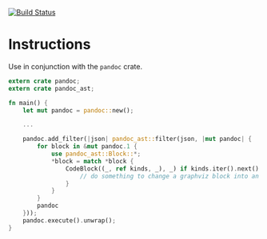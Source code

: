 [![Build Status](https://travis-ci.org/oli-obk/pandoc-ast.svg?branch=master)](https://travis-ci.org/oli-obk/pandoc-ast)

# Instructions

Use in conjunction with the `pandoc` crate.

```rust
extern crate pandoc;
extern crate pandoc_ast;

fn main() {
    let mut pandoc = pandoc::new();

    ...

    pandoc.add_filter(|json| pandoc_ast::filter(json, |mut pandoc| {
        for block in &mut pandoc.1 {
            use pandoc_ast::Block::*;
            *block = match *block {
                CodeBlock((_, ref kinds, _), _) if kinds.iter().next() == Some("graphviz") => {
                    // do something to change a graphviz block into an image
                }
            }
        }
        pandoc
    }));
    pandoc.execute().unwrap();
}
```
